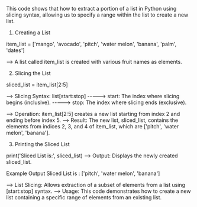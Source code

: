 This code shows that how to extract a portion of a list in Python using slicing syntax, allowing us to specify a range within the list to create a new list.

01. Creating a List

item_list = ['mango', 'avocado', 'pitch', 'water melon', 'banana', 'palm', 'dates']

--> A list called item_list is created with various fruit names as elements.

02. Slicing the List

sliced_list = item_list[2:5]

--> Slicing Syntax: list[start:stop]
-----> start: The index where slicing begins (inclusive).
-----> stop: The index where slicing ends (exclusive).

--> Operation: item_list[2:5] creates a new list starting from index 2 and ending before index 5.
--> Result: The new list, sliced_list, contains the elements from indices 2, 3, and 4 of item_list, which are ['pitch', 'water melon', 'banana'].


03. Printing the Sliced List

print('Sliced List is:', sliced_list)
--> Output: Displays the newly created sliced_list.

Example Output
Sliced List is : ['pitch', 'water melon', 'banana']

--> List Slicing: Allows extraction of a subset of elements from a list using [start:stop] syntax.
--> Usage: This code demonstrates how to create a new list containing a specific range of elements from an existing list.
